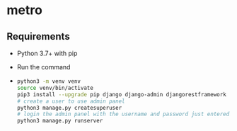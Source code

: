 # metro



## Requirements

- Python 3.7+ with pip

- Run the command

- ```bash
  python3 -m venv venv
  source venv/bin/activate
  pip3 install --upgrade pip django django-admin djangorestframework
  # create a user to use admin panel
  python3 manage.py createsuperuser
  # login the admin panel with the username and password just entered
  python3 manage.py runserver
  ```

